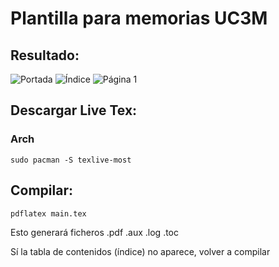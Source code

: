# Plantilla para memorias UC3M
## Resultado:
![Portada](https://i.imgur.com/DVa4Bod.png)
![Índice](https://i.imgur.com/5Y9OKsf.png)
![Página 1](https://i.imgur.com/3fTxHCs.png)

## Descargar Live Tex:
### Arch

```
sudo pacman -S texlive-most
```


## Compilar:
```
pdflatex main.tex
```
Esto generará ficheros .pdf .aux .log .toc

Sí la tabla de contenidos (índice) no aparece, volver a compilar 







